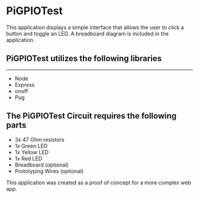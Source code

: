# PiGPIOTest
This application displays a simple interface that allows the user to click a button and toggle an LED.
A breadboard diagram is included in the application. 

## PiGPIOTest utilizes the following libraries
---
* Node
* Express
* onoff
* Pug

## The PiGPIOTest Circuit requires the following parts
* 3x 47 Ohm resistors
* 1x Green LED
* 1x Yellow LED
* 1x Red LED
* Breadboard (optional)
* Prototyping Wires (optional)


This application was created as a proof of concept for a more complex web app.
